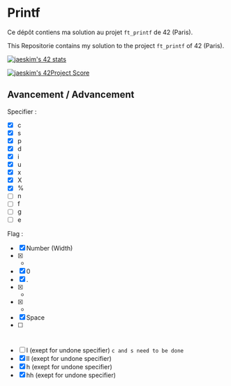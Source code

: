 # Printf

Ce dépôt contiens ma solution au projet `ft_printf` de 42 (Paris).

This Repositorie contains my solution to the project `ft_printf` of 42 (Paris).

[![jaeskim's 42 stats](https://badge42.herokuapp.com/api/stats/cmaginot?cursus=42cursus&privacyName=true)](https://github.com/JaeSeoKim/badge42)

[![jaeskim's 42Project Score](https://badge42.herokuapp.com/api/project/cmaginot/ft_printf)](https://github.com/JaeSeoKim/badge42)

## Avancement / Advancement

Specifier :

- [x] c
- [x] s
- [x] p
- [x] d
- [x] i
- [x] u
- [x] x
- [x] X
- [x] %
- [ ] n
- [ ] f
- [ ] g
- [ ] e

Flag :

- [x] Number (Width)
- [x] -
- [x] 0
- [x] .
- [x] *
- [x] +
- [x] Space
- [ ] #
- [ ] l (exept for undone specifier) `c and s need to be done`
- [x] ll (exept for undone specifier)
- [x] h (exept for undone specifier)
- [x] hh (exept for undone specifier)
